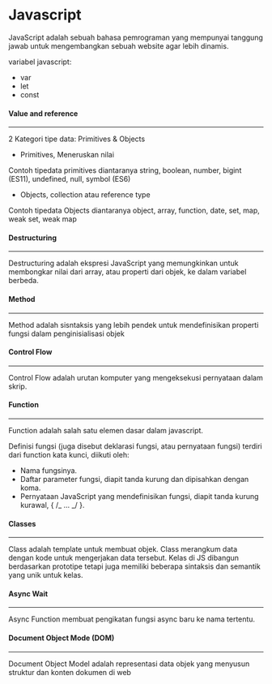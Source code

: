 # Javascript

JavaScript adalah sebuah bahasa pemrograman yang mempunyai tanggung jawab untuk mengembangkan sebuah website agar lebih dinamis.

variabel javascript:

- var
- let
- const

#### Value and reference

---

2 Kategori tipe data: Primitives & Objects

- Primitives, Meneruskan nilai

Contoh tipedata primitives diantaranya string, boolean, number, bigint (ES11), undefined, null, symbol (ES6)

- Objects, collection atau reference type

Contoh tipedata Objects diantaranya object, array, function, date, set, map, weak set, weak map

#### Destructuring

---

Destructuring adalah ekspresi JavaScript yang memungkinkan untuk membongkar nilai dari array, atau properti dari objek, ke dalam variabel berbeda.

#### Method

---

Method adalah sisntaksis yang lebih pendek untuk mendefinisikan properti fungsi dalam penginisialisasi objek

#### Control Flow

---

Control Flow adalah urutan komputer yang mengeksekusi pernyataan dalam skrip.

#### Function

---

Function adalah salah satu elemen dasar dalam javascript.

Definisi fungsi (juga disebut deklarasi fungsi, atau pernyataan fungsi) terdiri dari function kata kunci, diikuti oleh:

- Nama fungsinya.
- Daftar parameter fungsi, diapit tanda kurung dan dipisahkan dengan koma.
- Pernyataan JavaScript yang mendefinisikan fungsi, diapit tanda kurung kurawal, { /_ … _/ }.

#### Classes

---

Class adalah template untuk membuat objek. Class merangkum data dengan kode untuk mengerjakan data tersebut. Kelas di JS dibangun berdasarkan prototipe tetapi juga memiliki beberapa sintaksis dan semantik yang unik untuk kelas.

#### Async Wait

---

Async Function membuat pengikatan fungsi async baru ke nama tertentu.

#### Document Object Mode (DOM)

---

Document Object Model adalah representasi data objek yang menyusun struktur dan konten dokumen di web
